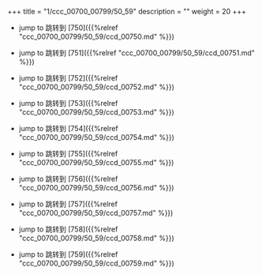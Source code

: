 +++
title = "1/ccc_00700_00799/50_59"
description = ""
weight = 20
+++

* jump to 跳转到 [750]({{%relref "ccc_00700_00799/50_59/ccd_00750.md" %}})

* jump to 跳转到 [751]({{%relref "ccc_00700_00799/50_59/ccd_00751.md" %}})

* jump to 跳转到 [752]({{%relref "ccc_00700_00799/50_59/ccd_00752.md" %}})

* jump to 跳转到 [753]({{%relref "ccc_00700_00799/50_59/ccd_00753.md" %}})

* jump to 跳转到 [754]({{%relref "ccc_00700_00799/50_59/ccd_00754.md" %}})

* jump to 跳转到 [755]({{%relref "ccc_00700_00799/50_59/ccd_00755.md" %}})

* jump to 跳转到 [756]({{%relref "ccc_00700_00799/50_59/ccd_00756.md" %}})

* jump to 跳转到 [757]({{%relref "ccc_00700_00799/50_59/ccd_00757.md" %}})

* jump to 跳转到 [758]({{%relref "ccc_00700_00799/50_59/ccd_00758.md" %}})

* jump to 跳转到 [759]({{%relref "ccc_00700_00799/50_59/ccd_00759.md" %}})

